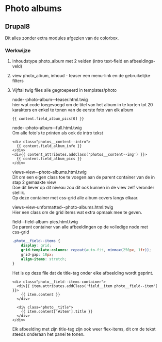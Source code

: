 # Photo albums
## Drupal8
Dit alles zonder extra modules afgezien van de colorbox.

### Werkwijze
1. Inhoudstype photo_album met 2 velden (intro text-field en afbeeldings-veld)
2. view photo_album, inhoud - teaser een menu-link en de gebruikelijke filters
3. Vijftal twig files alle gegroepeerd in templates/photo  

   node--photo-album--teaser.html.twig   
   hier wat code toegevoegd om de titel van het album in te korten 
   tot 20 karakters en enkel te tonen van de eerste foto van elk album
   ```twig
   {{ content.field_album_pics[0] }}
   ```
   
   node--photo-album--full.html.twig  
   Om alle foto's te printen als ook de intro tekst  
   ```twig
   <div class="photos__content--intro">
     {{ content.field_album_info }}
   </div>   
   <div{{ content_attributes.addClass('photos__content--img') }}>
     {{ content.field_album_pics }}
   </div>
   ```
   views-view--photo-albums.html.twig  
   Dit om een eigen class toe te voegen aan de parent container van de in stap 2 gemaakte view  
   Doe dit liever op dit niveau zou dit ook kunnen in de view zelf veronder stel ik.  
   Op deze container met css-grid alle album covers langs elkaar.
   
   views-view-unformatted--photo-albums.html.twig  
   Hier een class om de grid items wat extra opmaak mee te geven.  
   
   field--field-album-pics.html.twig  
   De parent container van alle afbeeldingen op de volledige node met css-grid  
   ```css
   .photo__field--items {
       display: grid;
       grid-template-columns: repeat(auto-fit, minmax(250px, 1fr));
       grid-gap: 10px;
       align-items: stretch;
   }
   ```
   Het is op deze file dat de title-tag onder elke afbeelding wordt geprint.
   ```twig
   <div class="photo__field--items-container">
     <div{{ item.attributes.addClass('field__item photo__field--item') }}>
       {{ item.content }}
     </div>
   
     <div class="photo__title">
       {{ item.content['#item'].title }}
     </div>
   </div>
   ```
   
   Elk afbeelding met zijn title-tag zijn ook weer flex-items, dit om de tekst steeds onderaan het panel te tonen.
   
   
   
   
   